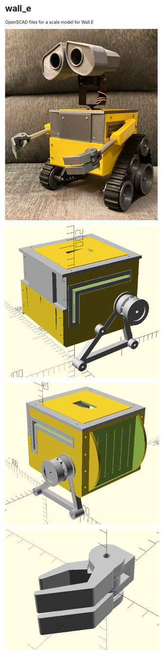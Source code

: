 # wall_e
OpenSCAD files for a scale model for Wall.E

![alt text](https://github.com/felixstdp/wall_e/blob/main/wall_e.jpg)

![alt text](https://github.com/felixstdp/wall_e/blob/main/wall_e_assy.png)

![alt text](https://github.com/felixstdp/wall_e/blob/main/wall_e_assy_b.png)

![alt text](https://github.com/felixstdp/wall_e/blob/main/wall_e_hand.png)
